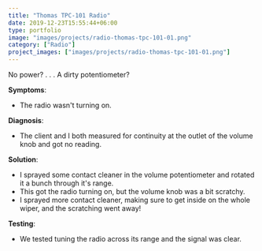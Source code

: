 ```yaml
---
title: "Thomas TPC-101 Radio"
date: 2019-12-23T15:55:44+06:00
type: portfolio
image: "images/projects/radio-thomas-tpc-101-01.png"
category: ["Radio"]
project_images: ["images/projects/radio-thomas-tpc-101-01.png"]
---
```


No power? . . . A dirty potentiometer?

**Symptoms**:
- The radio wasn't turning on.

**Diagnosis**:
- The client and I both measured for continuity at the outlet of the volume knob and got no reading.

**Solution**:
- I sprayed some contact cleaner in the volume potentiometer and rotated it a bunch through it's range.
- This got the radio turning on, but the volume knob was a bit scratchy.
- I sprayed more contact cleaner, making sure to get inside on the whole wiper, and the scratching went away!

**Testing**:
- We tested tuning the radio across its range and the signal was clear.
